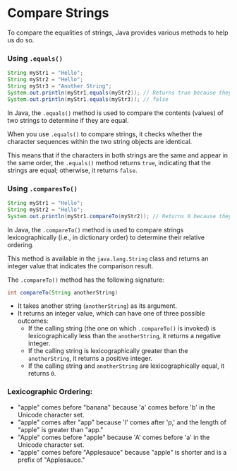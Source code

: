 # Compare Strings

To compare the equalities of strings, Java provides various methods to help us do so.

### Using `.equals()`

```java
String myStr1 = "Hello";
String myStr2 = "Hello";
String myStr3 = "Another String";
System.out.println(myStr1.equals(myStr2)); // Returns true because they are equal
System.out.println(myStr1.equals(myStr3)); // false
```

In Java, the `.equals()` method is used to compare the contents (values) of two strings to determine if they are equal.&#x20;

When you use `.equals()` to compare strings, it checks whether the character sequences within the two string objects are identical.&#x20;

This means that if the characters in both strings are the same and appear in the same order, the `.equals()` method returns `true`, indicating that the strings are equal; otherwise, it returns `false`.

### Using `.comparesTo()`

```java
String myStr1 = "Hello";
String myStr2 = "Hello";
System.out.println(myStr1.compareTo(myStr2)); // Returns 0 because they are equal
```

In Java, the `.compareTo()` method is used to compare strings lexicographically (i.e., in dictionary order) to determine their relative ordering.&#x20;

This method is available in the `java.lang.String` class and returns an integer value that indicates the comparison result.&#x20;

The `.compareTo()` method has the following signature:

```java
int compareTo(String anotherString)
```

* It takes another string (`anotherString`) as its argument.
* It returns an integer value, which can have one of three possible outcomes:
  * If the calling string (the one on which `.compareTo()` is invoked) is lexicographically less than the `anotherString`, it returns a negative integer.
  * If the calling string is lexicographically greater than the `anotherString`, it returns a positive integer.
  * If the calling string and `anotherString` are lexicographically equal, it returns `0`.

### Lexicographic Ordering:

* "apple" comes before "banana" because 'a' comes before 'b' in the Unicode character set.
* "apple" comes after "app" because 'l' comes after 'p,' and the length of "apple" is greater than "app."
* "Apple" comes before "apple" because 'A' comes before 'a' in the Unicode character set.
* "apple" comes before "Applesauce" because "apple" is shorter and is a prefix of "Applesauce."
